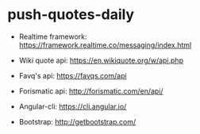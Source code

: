 # push-quotes-daily

- Realtime framework: https://framework.realtime.co/messaging/index.html

- Wiki quote api: https://en.wikiquote.org/w/api.php
- Favq's api: https://favqs.com/api
- Forismatic api: http://forismatic.com/en/api/

- Angular-cli: https://cli.angular.io/
- Bootstrap: http://getbootstrap.com/

